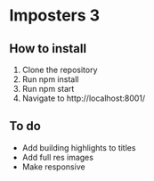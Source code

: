 # Imposters 3
## How to install
1. Clone the repository
2. Run npm install
3. Run npm start
4. Navigate to http://localhost:8001/

## To do
* Add building highlights to titles
* Add full res images
* Make responsive